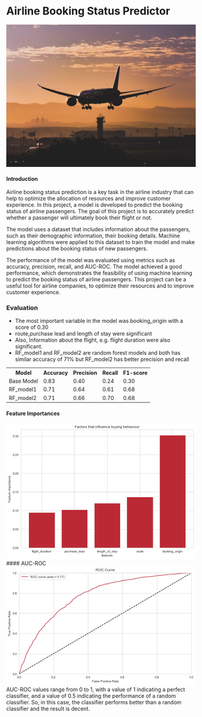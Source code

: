 # Airline Booking Status Predictor
 
 <div style="text-align:center;">
    <img src="images/cover_pic.jpg">
</div>

#### Introduction

Airline booking status prediction is a key task in the airline industry that can help to optimize the allocation of resources and improve customer experience. In this project, a model is developed to predict the booking status of airline passengers. The goal of this project is to accurately predict whether a passenger will ultimately book their flight or not.

The model uses a dataset that includes information about the passengers, such as their demographic information, their booking details. Machine learning algorithms were applied to this dataset to train the model and make predictions about the booking status of new passengers.

The performance of the model was evaluated using metrics such as accuracy, precision, recall, and AUC-ROC. The model achieved a good performance, which demonstrates the feasibility of using machine learning to predict the booking status of airline passengers. This project can be a useful tool for airline companies, to optimize their resources and to improve customer experience.


### Evaluation

<ul>
    <li> 
        The most important variable in the model was booking_origin with a score of 0.30
    </li> 
    <li>route,purchase lead and length of stay were significant
    </li>
    <li>  
        Also, Information about the flight, e.g. flight
        duration were also significant.
    </li> 
    <li> 
        RF_model1 and RF_model2 are random forest models and both has similar accuracy of 71% but RF_model2 has better precision and recall
    </li> 
</ul>

<table>

<tr>
    <th>Model</th>
    <th>Accuracy</th>
    <th>Precision</th>
    <th>Recall</th>
    <th>F1-score</th>
</tr>

<tr>
    <td>Base Model</td>
    <td>0.83</td>
    <td>0.40</td>
    <td>0.24</td>
    <td>0.30</td>
</tr>

<tr>
    <td>RF_model1</td>
    <td>0.71</td>
    <td>0.64</td>
    <td>0.61</td>
    <td>0.68</td>
</tr>
<tr>
    <td>RF_model2</td>
    <td>0.71</td>
    <td>0.66</td>
    <td>0.70</td>
    <td>0.68</td>
</tr>
</table>



#### Feature Importances

 <div style="text-align:center;">
    <img src="images/importances.png">
</div>
#### AUC-ROC

 <div style="text-align:center;">
    <img src="images/ROC.png">
</div>
AUC-ROC values range from 0 to 1, with a value of 1 indicating a perfect classifier, and a value of 0.5 indicating the performance of a random classifier. So, in this case, the classifier performs better than a random classifier and the result is decent.

